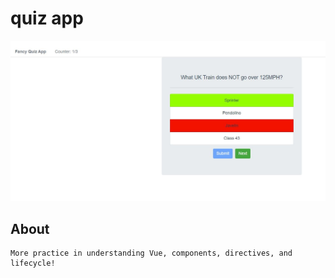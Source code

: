 # quiz app
![app image](/src/assets/images/quiz.jpg)
## About
```
More practice in understanding Vue, components, directives, and lifecycle!
```

